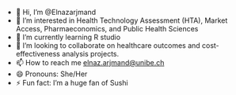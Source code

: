 - 👋 Hi, I’m @Elnazarjmand
- 👀 I’m interested in Health Technology Assessment (HTA), Market Access, Pharmaeconomics, and Public Health Sciences
- 🌱 I’m currently learning R studio 
- 💞️ I’m looking to collaborate on healthcare outcomes and cost-effectiveness analysis projects. 
- 📫 How to reach me elnaz.arjmand@unibe.ch
- 😄 Pronouns: She/Her
- ⚡ Fun fact: I’m a huge fan of Sushi

<!---
Elnazarjmand/Elnazarjmand is a ✨ special ✨ repository because its `README.md` (this file) appears on your GitHub profile.
You can click the Preview link to take a look at your changes.
--->
